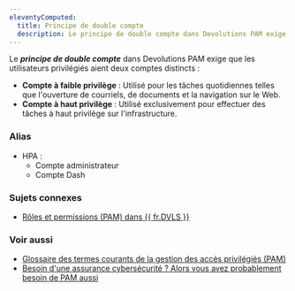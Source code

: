 ```yaml
---
eleventyComputed:
  title: Principe de double compte
  description: Le principe de double compte dans Devolutions PAM exige que les utilisateurs privilégiés aient deux comptes distincts.
---
```

Le ***principe de double compte*** dans Devolutions PAM exige que les utilisateurs privilégiés aient deux comptes distincts :

* **Compte à faible privilège** : Utilisé pour les tâches quotidiennes telles que l'ouverture de courriels, de documents et la navigation sur le Web.
* **Compte à haut privilège** : Utilisé exclusivement pour effectuer des tâches à haut privilège sur l'infrastructure.

### Alias
* HPA : 
    * Compte administrateur
    * Compte Dash

### Sujets connexes
* [Rôles et permissions (PAM) dans {{ fr.DVLS }}](/pam/server/roles-permissions/)

### Voir aussi
* [Glossaire des termes courants de la gestion des accès privilégiés (PAM)](https://blog.devolutions.net/2021/01/glossary-of-common-privileged-access-management-pam-terms/)
* [Besoin d'une assurance cybersécurité ? Alors vous avez probablement besoin de PAM aussi](https://blog.devolutions.net/2023/10/need-cybersecurity-insurance-then-you-probably-need-pam-too/)
